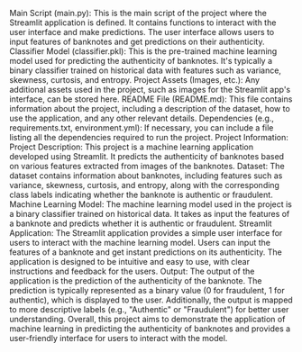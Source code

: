 Main Script (main.py):
This is the main script of the project where the Streamlit application is defined.
It contains functions to interact with the user interface and make predictions.
The user interface allows users to input features of banknotes and get predictions on their authenticity.
Classifier Model (classifier.pkl):
This is the pre-trained machine learning model used for predicting the authenticity of banknotes.
It's typically a binary classifier trained on historical data with features such as variance, skewness, curtosis, and entropy.
Project Assets (Images, etc.):
Any additional assets used in the project, such as images for the Streamlit app's interface, can be stored here.
README File (README.md):
This file contains information about the project, including a description of the dataset, how to use the application, and any other relevant details.
Dependencies (e.g., requirements.txt, environment.yml):
If necessary, you can include a file listing all the dependencies required to run the project.
Project Information:
Project Description:
This project is a machine learning application developed using Streamlit.
It predicts the authenticity of banknotes based on various features extracted from images of the banknotes.
Dataset:
The dataset contains information about banknotes, including features such as variance, skewness, curtosis, and entropy, along with the corresponding class labels indicating whether the banknote is authentic or fraudulent.
Machine Learning Model:
The machine learning model used in the project is a binary classifier trained on historical data.
It takes as input the features of a banknote and predicts whether it is authentic or fraudulent.
Streamlit Application:
The Streamlit application provides a simple user interface for users to interact with the machine learning model.
Users can input the features of a banknote and get instant predictions on its authenticity.
The application is designed to be intuitive and easy to use, with clear instructions and feedback for the users.
Output:
The output of the application is the prediction of the authenticity of the banknote.
The prediction is typically represented as a binary value (0 for fraudulent, 1 for authentic), which is displayed to the user.
Additionally, the output is mapped to more descriptive labels (e.g., "Authentic" or "Fraudulent") for better user understanding.
Overall, this project aims to demonstrate the application of machine learning in predicting the authenticity of banknotes and provides a user-friendly interface for users to interact with the model.





